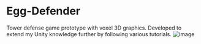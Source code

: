 # Egg-Defender
Tower defense game prototype with voxel 3D graphics. Developed to extend my Unity knowledge further by following various tutorials.
![image](https://user-images.githubusercontent.com/63542497/174065763-d7610eff-4fdf-40b8-8f0f-8d8d009ff491.png)
